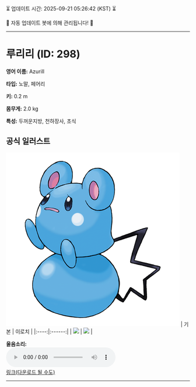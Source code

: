 
⏳ 업데이트 시간: 2025-09-21 05:26:42 (KST) ⏳

🤖 자동 업데이트 봇에 의해 관리됩니다! 🤖

---

# 루리리 (ID: 298)
**영어 이름:** Azurill

**타입:** 노말, 페어리

**키:** 0.2 m

**몸무게:** 2.0 kg

**특성:** 두꺼운지방, 천하장사, 초식

## 공식 일러스트
![](https://raw.githubusercontent.com/PokeAPI/sprites/master/sprites/pokemon/other/official-artwork/298.png)
| 기본 | 이로치 |
|:----:|:------:|
| <img src="http://play.pokemonshowdown.com/sprites/ani/azurill.gif" width="200"> | <img src="http://play.pokemonshowdown.com/sprites/ani-shiny/azurill.gif" width="200"> |

**울음소리:**<br><audio controls src="https://raw.githubusercontent.com/PokeAPI/cries/main/cries/pokemon/latest/298.ogg"></audio><br> [링크(다운로드 될 수도)](https://raw.githubusercontent.com/PokeAPI/cries/main/cries/pokemon/latest/298.ogg)


---
